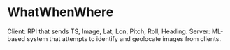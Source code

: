 # WhatWhenWhere
Client: RPI that sends TS, Image, Lat, Lon, Pitch, Roll, Heading. 
Server: ML-based system that attempts to identify and geolocate images from clients. 


